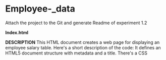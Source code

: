 # Employee-_data
Attach the project to the Git and generate Readme of experiment 1.2




**Index.html**



 **DESCRIPTION**
 This HTML document creates a web page for displaying an employee salary table. Here's a short description of the code:
It defines an HTML5 document structure with metadata and a title.
There's a CSS <style> section that styles a table, headings, and buttons.
The page contains an employee salary table with columns for Name, UID, City, Jobrole, and Salary.
JavaScript functions are included:
show(): Sets predefined salary values for employees when the "show" button is clicked.
tsalary(): Calculates and displays the total salary of all employees when the "Total Salary" button is clicked. However, there's a missing data5 variable and an issue setting the total salary value.
The code has some structural and logical issues, such as the missing data5 variable and an attempt to set a non-existent element's value for total salary.

**INDEX.JS**

       

**DESCRIPTION**
This Node.js code is designed to create a simple HTTP server that serves an HTML file and appends a "Total Salary" message to it. Here's a description of the code:
Importing Modules:
fs and fs1 (File System): These modules are used to read and write files. fs.promises is used for asynchronous file operations, and fs1 is used for synchronous file operations.
http: This module is used to create an HTTP server.
readFile Function:

This asynchronous function is defined to read a file given a filePath.
It uses fs.promises.readFile to read the file asynchronously.
If the file is successfully read, it logs the file's content to the console and then writes the same content to a new file named "newFile.html" using fs.promises.writeFile.
Reading and Serving HTML File with HTTP Server:




**Screenshot of program**
https://docs.google.com/document/d/1V-BT5tHzxeHpoK0_PYwFMxm6hUqKxsv_G9ZM3iR4ues/edit

